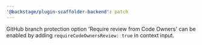 ```yaml
---
'@backstage/plugin-scaffolder-backend': patch
---
```


GitHub branch protection option 'Require review from Code Owners' can be enabled by adding `requireCodeOwnersReview: true` in context input.

